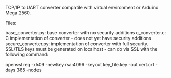 
TCP/IP to UART converter compatile with virtual environment or Arduino Mega 2560.

Files:

base_converter.py: base converter with no security additions
c_converter.c: C implementation of converter - does not yet have security additions
secure_converter.py: implementation of converter with full security. SSL/TLS keys must be generated on localhost - can do via SSL with the following command: 

openssl req -x509 -newkey rsa:4096 -keyout key_file.key -out cert.crt -days 365 -nodes



